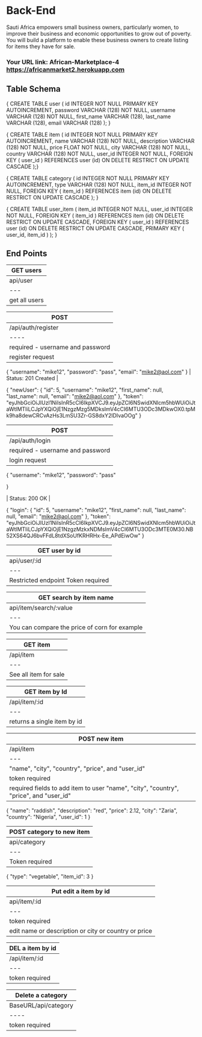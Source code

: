 # Back-End

Sauti Africa empowers small business owners, particularly women, to improve their business and economic opportunities to grow out of poverty.  You will build a platform to enable these business owners to create listing for items they have for sale. 


### Your URL link: African-Marketplace-4 https://africanmarket2.herokuapp.com

## Table Schema

{
CREATE TABLE user (
    id         INTEGER       NOT NULL
                             PRIMARY KEY AUTOINCREMENT,
    password   VARCHAR (128) NOT NULL,
    username   VARCHAR (128) NOT NULL,
    first_name VARCHAR (128),
    last_name  VARCHAR (128),
    email      VARCHAR (128) 
);
}

{
CREATE TABLE item (
    id          INTEGER       NOT NULL
                              PRIMARY KEY AUTOINCREMENT,
    name        VARCHAR (128) NOT NULL,
    description VARCHAR (128) NOT NULL,
    price       FLOAT         NOT NULL,
    city        VARCHAR (128) NOT NULL,
    country     VARCHAR (128) NOT NULL,
    user_id     INTEGER       NOT NULL,
    FOREIGN KEY (
        user_id
    )
    REFERENCES user (id) ON DELETE RESTRICT
                         ON UPDATE CASCADE
);}

{
CREATE TABLE category (
    id      INTEGER       NOT NULL
                          PRIMARY KEY AUTOINCREMENT,
    type    VARCHAR (128) NOT NULL,
    item_id INTEGER       NOT NULL,
    FOREIGN KEY (
        item_id
    )
    REFERENCES item (id) ON DELETE RESTRICT
                         ON UPDATE CASCADE
);
}

{
CREATE TABLE user_item (
    item_id INTEGER NOT NULL,
    user_id INTEGER NOT NULL,
    FOREIGN KEY (
        item_id
    )
    REFERENCES item (id) ON DELETE RESTRICT
                         ON UPDATE CASCADE,
    FOREIGN KEY (
        user_id
    )
    REFERENCES user (id) ON DELETE RESTRICT
                         ON UPDATE CASCADE,
    PRIMARY KEY (
        user_id,
        item_id
    )
);
}

## End Points

| GET users |
| --- |
| api/user |
| --- |
| get all users |

| POST |
| ---- | 
|  /api/auth/register |
| ---- |
| required - username and password |
| register request |
{
	"username": "mike12",
	"password": "pass",
	"email": "mike2@aol.com"
}
| Status: 201 Created |

{
    "newUser": {
        "id": 5,
        "username": "mike12",
        "first_name": null,
        "last_name": null,
        "email": "mike2@aol.com"
    },
    "token": "eyJhbGciOiJIUzI1NiIsInR5cCI6IkpXVCJ9.eyJpZCI6NSwidXNlcm5hbWUiOiJtaWtlMTIiLCJpYXQiOjE1NzgzMzg5MDksImV4cCI6MTU3ODc3MDkwOX0.tpMk9ha8dewCRCvAzHs3LmSU3Zr-GS8dxY2lDIvaOOg"
}

| POST |
| --- |
| /api/auth/login |
| required - username and password |
| login request |

{
	"username": "mike12",
	"password": "pass"
	
}

| Status: 200 OK |

{
    "login": {
        "id": 5,
        "username": "mike12",
        "first_name": null,
        "last_name": null,
        "email": "mike2@aol.com"
    },
    "token": "eyJhbGciOiJIUzI1NiIsInR5cCI6IkpXVCJ9.eyJpZCI6NSwidXNlcm5hbWUiOiJtaWtlMTIiLCJpYXQiOjE1NzgzMzkxNDMsImV4cCI6MTU3ODc3MTE0M30.NB52XS64QJ6bvFFdL8tdXSoUfKRHRHx-Ee_APdEiwOw"
}

| GET user by id |
| ---- |
| api/user/:id |
| --- |
| Restricted endpoint Token required |
 
| GET search by item name |
| ---- |
| api/item/search/:value |
| --- |
| You can compare the price of corn for example |

| GET item |
| --- |
| /api/item |
| --- |
| See all item for sale |

| GET item by Id |
| --- |
| /api/item/:id |
| --- |
| returns a single item by id |

| POST new item |
| --- |
| /api/item |
| --- |
| "name", "city", "country", "price", and "user_id" |
| token required |
| required fields to add item to user "name", "city", "country", "price", and "user_id" |
{
	"name": "raddish",
    "description": "red",
    "price": 2.12,
    "city": "Zaria",
    "country": "Nigeria",
    "user_id": 1
}

| POST category to new item |
| --- |
| api/category  |
| --- |
| Token required  |
{
	"type": "vegetable",
    "item_id": 3
}

| Put edit a item by id |
| --- |
| api/item/:id |
| --- |
| token required |
| edit name or description or city or country or price |

| DEL a item by id |
| --- |
| /api/item/:id  |
| --- |
| token required  |

| Delete a category |
| ---- |
| BaseURL/api/category |
| ---- |
| token required |
